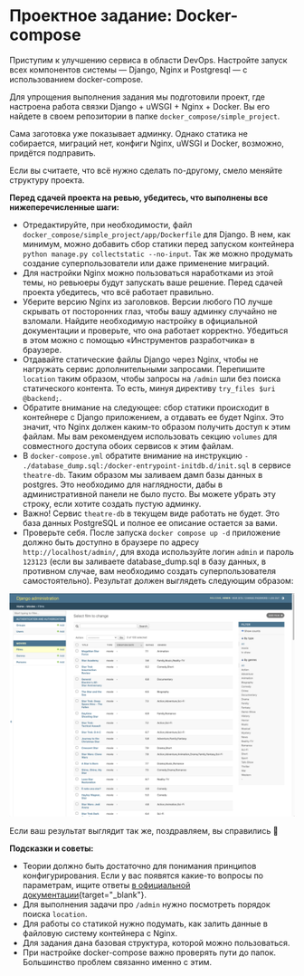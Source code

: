 # Проектное задание: Docker-compose

Приступим к улучшению сервиса в области DevOps. Настройте запуск всех компонентов системы — Django, Nginx и Postgresql — с использованием docker-compose.

Для упрощения выполнения задания мы подготовили проект, где настроена работа связки Django + uWSGI + Nginx + Docker. Вы его найдете в своем репозитории в папке `docker_compose/simple_project`.

Сама заготовка уже показывает админку. Однако статика не собирается, миграций нет, конфиги Nginx, uWSGI и Docker, возможно, придётся подправить.

Если вы считаете, что всё нужно сделать по-другому, смело меняйте структуру проекта.

**Перед сдачей проекта на ревью, убедитесь, что выполнены все нижеперечисленные шаги:**

- Отредактируйте, при необходимости, файл `docker_compose/simple_project/app/Dockerfile` для Django. В нем, как минимум, можно добавить сбор статики перед запуском контейнера `python manage.py collectstatic --no-input`. Так же можно продумать создание суперпользователи или даже применение миграций.
- Для настройки Nginx можно пользоваться наработками из этой темы, но ревьюеры будут запускать ваше решение. Перед сдачей проекта убедитесь, что всё работает правильно.
- Уберите версию Nginx из заголовков. Версии любого ПО лучше скрывать от посторонних глаз, чтобы вашу админку случайно не взломали. Найдите необходимую настройку в официальной документации и проверьте, что она работает корректно. Убедиться в этом можно с помощью «Инструментов разработчика» в браузере.
- Отдавайте статические файлы Django через Nginx, чтобы не нагружать сервис дополнительными запросами. Перепишите `location` таким образом, чтобы запросы на `/admin` шли без поиска статического контента. То есть, минуя директиву `try_files $uri @backend;`.
- Обратите внимание на следующее: сбор статики происходит в контейнере с Django приложением, а отдавать ее будет Nginx. Это значит, что Nginx должен каким-то образом получить доступ к этим файлам. Мы вам рекомендуем использовать секцию `volumes` для совместного доступа обоих сервисов к этим файлам.
- В `docker-compose.yml` обратите внимание на инструкцию `- ./database_dump.sql:/docker-entrypoint-initdb.d/init.sql` в сервисе `theatre-db`. Таким образом мы заливаем дамп базы данных в postgres. Это необходимо для наглядности, дабы в административной панели не было пусто. Вы можете убрать эту строку, если хотите создать пустую админку. 
- Важно! Сервис `theatre-db` в текущем виде работать не будет. Это база данных PostgreSQL и полное ее описание остается за вами.
- Проверьте себя. После запуска `docker compose up -d` приложение должно быть доступно в браузере по адресу `http://localhost/admin/`, для входа используйте логин `admin` и пароль `123123` (если вы заливаете database_dump.sql в базу данных, в противном случае, вам необходимо создать суперпользователя самостоятельно). Результат должен выглядеть следующим образом:

![image](django_example.png)

Если ваш результат выглядит так же, поздравляем, вы справились 🎉

**Подсказки и советы:**

- Теории должно быть достаточно для понимания принципов конфигурирования. Если у вас появятся какие-то вопросы по параметрам, ищите ответы [в официальной документации](https://nginx.org/ru/){target="_blank"}.
- Для выполнения задачи про `/admin` нужно посмотреть порядок поиска `location`.
- Для работы со статикой нужно подумать, как залить данные в файловую систему контейнера с Nginx.
- Для задания дана базовая структура, которой можно пользоваться.
- При настройке docker-compose важно проверять пути до папок. Большинство проблем связанно именно с этим.


